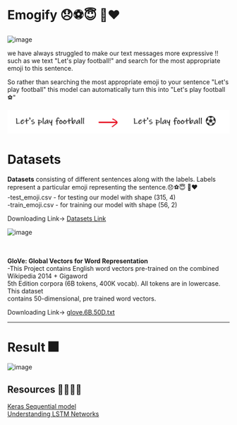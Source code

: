 # Emogify 😞⚽😇 🍜❤️

![image](https://user-images.githubusercontent.com/67835881/116827558-2a2eb100-abb7-11eb-81f0-72ec0e7c4383.png)


we have always struggled to make our text messages more expressive !! such as we text "Let's play football!" and search for the most appropriate emoji to this sentence.

So rather than searching the most appropriate emoji to your sentence "Let's play football"
this model can automatically turn this into "Let's play football⚽"
 

![emoji](Datasets/emoji.png)


# Datasets 

<strong> Datasets</strong> consisting of different sentences along with the labels. Labels represent a particular emoji representing the sentence.😞⚽😇 🍜❤️
<br>
-test_emoji.csv - for testing our model with shape (315, 4) <br>
-train_emoji.csv - for training our model with shape (56, 2) <br>

Downloading Link-> [Datasets Link](https://www.kaggle.com/alvinrindra/emojify)

![image](https://user-images.githubusercontent.com/67835881/116827195-6f51e380-abb5-11eb-8e71-62e60afda81b.png)

<br> <br>
<strong> GloVe: Global Vectors for Word Representation </strong><br>
-This Project contains English word vectors pre-trained on the combined Wikipedia 2014 + Gigaword 
<br> 5th Edition corpora (6B tokens, 400K vocab). All tokens are in lowercase. This dataset 
<br>contains 50-dimensional, pre trained word vectors. <br>

Downloading Link-> [glove.6B.50D.txt](https://www.kaggle.com/watts2/glove6b50dtxt)

<hr>

# Result 🎆

![image](https://user-images.githubusercontent.com/67835881/116827121-1a15d200-abb5-11eb-9557-ae85127d2e70.png)

## Resources 💁🏻‍♂️💁

[Keras Sequential model](https://faroit.com/keras-docs/1.0.1/getting-started/sequential-model-guide/)
<br>
[Understanding LSTM Networks](https://colah.github.io/posts/2015-08-Understanding-LSTMs/?source=post_page---------------------------)


